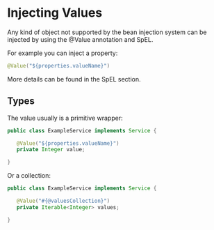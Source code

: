 # Injecting Values

Any kind of object not supported by the bean injection system can be injected by using the @Value annotation and SpEL.

For example you can inject a property:

```java
@Value("${properties.valueName}")
```

More details can be found in the SpEL section.

## Types

The value usually is a primitive wrapper:

```java
public class ExampleService implements Service {

   @Value("${properties.valueName}")
   private Integer value;

}
```

Or a collection:

```java
public class ExampleService implements Service {

   @Value("#{@valuesCollection}")
   private Iterable<Integer> values;

}
```

